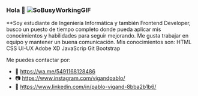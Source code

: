 ### Hola 👋 ![SoBusyWorkingGIF](https://user-images.githubusercontent.com/104739998/180912721-10170efd-890c-446a-9a17-11dfe712c693.gif)




**Soy estudiante de Ingeniería Informática y también Frontend Developer, busco un puesto de tiempo completo donde pueda aplicar mis conocimientos y habilidades para seguir mejorando. Me gusta trabajar en equipo y mantener un buena comunicación.
Mis conocimientos son: 
  HTML 
  CSS
  UI-UX
  Adobe XD
  JavaScrip
  Git
  Bootstrap

Me puedes contactar por:
- 📲 https://wa.me/5491168128486
- 📷 https://www.instagram.com/vigandpablo/
- 🔎 https://www.linkedin.com/in/pablo-vigand-8bba2b1b6/




